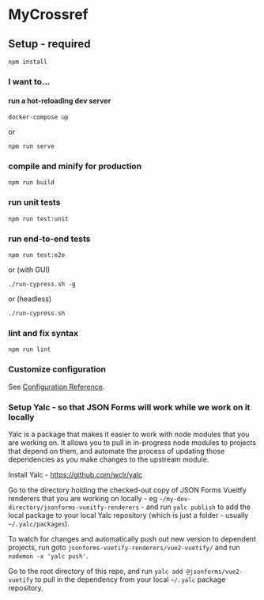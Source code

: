 # MyCrossref

## Setup - required
```
npm install
```

### I want to...

#### run a hot-reloading dev server
```docker-compose up```

or

```
npm run serve
```

### compile and minify for production
```
npm run build
```

### run unit tests
```
npm run test:unit
```

### run end-to-end tests
```
npm run test:e2e
```

or (with GUI)

```
./run-cypress.sh -g
```

or (headless)

```
./run-cypress.sh
```

### lint and fix syntax
```
npm run lint
```

### Customize configuration
See [Configuration Reference](https://cli.vuejs.org/config/).

### Setup Yalc - so that JSON Forms will work while we work on it locally

Yalc is a package that makes it easier to work with node modules that you are working on. It allows you to pull in in-progress node modules to projects that depend on them, and automate the process of updating those dependencies as you make changes to the upstream module.

Install Yalc - https://github.com/wclr/yalc

Go to the directory holding the checked-out copy of JSON Forms Vueitfy renderers that you are working on locally - eg `~/my-dev-directory/jsonforms-vueitfy-renderers` - and run `yalc publish` to add the local package to your local Yalc repository (which is just a folder - usually `~/.yalc/packages`).

To watch for changes and automatically push out new version to dependent projects, run goto `jsonforms-vuetify-renderers/vue2-vuetify/` and run `nodemon -x 'yalc push'`.

Go to the root directory of this repo, and run `yalc add @jsonforms/vue2-vuetify` to pull in the dependency from your local `~/.yalc` package repository.

